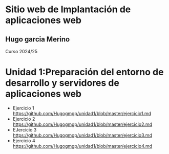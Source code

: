 # Sitio web de Implantación de aplicaciones web
## Hugo garcia Merino
Curso 2024/25
# Unidad 1:Preparación del entorno de desarrollo y servidores de aplicaciones web

* Ejercicio 1 https://github.com/Hugogmgp/unidad1/blob/master/ejercicio1.md
* Ejercicio 2 https://github.com/Hugogmgp/unidad1/blob/master/ejercicio2.md
* EJercicio 3 https://github.com/Hugogmgp/unidad1/blob/master/ejercicio3.md
* Ejercicio 4 https://github.com/Hugogmgp/unidad1/blob/master/ejercicio4.md
